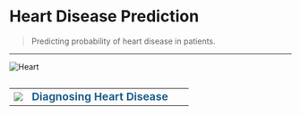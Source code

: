 # Heart Disease Prediction

> Predicting probability of heart disease in patients.

***

![Heart](https://www.econsight.com/wp-content/uploads/2022/12/Medical-Imaging.jpg)

<table align="left">
    <tr>
        <td width="10%">
            <img src="https://www.pngall.com/wp-content/uploads/2016/06/Health-Free-Download-PNG.png">
        </td>
        <td>
            <div align="left", style="font-size:120%">
                <font color="#21618C">
                    <b>Diagnosing Heart Disease</b> 
                </font>
            </div>
        </td>
    </tr>
</table>
